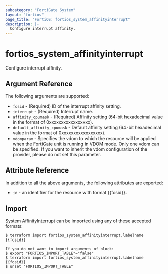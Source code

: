 ```yaml
---
subcategory: "FortiGate System"
layout: "fortios"
page_title: "FortiOS: fortios_system_affinityinterrupt"
description: |-
  Configure interrupt affinity.
---
```


# fortios_system_affinityinterrupt
Configure interrupt affinity.

## Argument Reference

The following arguments are supported:

* `fosid` - (Required) ID of the interrupt affinity setting.
* `interrupt` - (Required) Interrupt name.
* `affinity_cpumask` - (Required) Affinity setting (64-bit hexadecimal value in the format of 0xxxxxxxxxxxxxxxxx).
* `default_affinity_cpumask` - Default affinity setting (64-bit hexadecimal value in the format of 0xxxxxxxxxxxxxxxxx).
* `vdomparam` - Specifies the vdom to which the resource will be applied when the FortiGate unit is running in VDOM mode. Only one vdom can be specified. If you want to inherit the vdom configuration of the provider, please do not set this parameter.


## Attribute Reference

In addition to all the above arguments, the following attributes are exported:
* `id` - an identifier for the resource with format {{fosid}}.

## Import

System AffinityInterrupt can be imported using any of these accepted formats:
```
$ terraform import fortios_system_affinityinterrupt.labelname {{fosid}}

If you do not want to import arguments of block:
$ export "FORTIOS_IMPORT_TABLE"="false"
$ terraform import fortios_system_affinityinterrupt.labelname {{fosid}}
$ unset "FORTIOS_IMPORT_TABLE"
```
